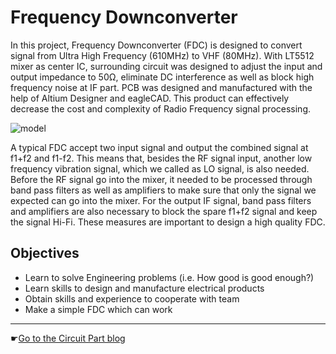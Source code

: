 # Frequency Downconverter

In this project, Frequency Downconverter (FDC) is designed to convert signal from Ultra High Frequency (610MHz) to VHF (80MHz). With LT5512 mixer as center IC, surrounding circuit was designed to adjust the input and output impedance to 50Ω, eliminate DC interference as well as block high frequency noise at IF part. PCB was designed and manufactured with the help of Altium Designer and eagleCAD. This product can effectively decrease the cost and complexity of Radio Frequency signal processing.

![model](/img/model.jpg)

A typical FDC accept two input signal and output the combined signal at f1+f2 and f1-f2. This means that, besides the RF signal input, another low frequency vibration signal, which we called as LO signal, is also needed. Before the RF signal go into the mixer, it needed to be processed through band pass filters as well as amplifiers to make sure that only the signal we expected can go into the mixer. For the output IF signal, band pass filters and amplifiers are also necessary to block the spare f1+f2 signal and keep the signal Hi-Fi. These measures are important to design a high quality FDC.

## Objectives

 - Learn to solve Engineering problems (i.e. How good is good enough?)
 - Learn skills to design and manufacture electrical products
 - Obtain skills and experience to cooperate with team
 - Make a simple FDC which can work

-----------------------------
☛[Go to the Circuit Part blog](/part/circuit)

